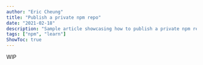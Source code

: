```yaml
---
author: "Eric Cheung"
title: "Publish a private npm repo"
date: "2021-02-18"
description: "Sample article showcasing how to publish a private npm repo"
tags: ["npm", "learn"]
ShowToc: true
---
```


WIP

<!--more-->
